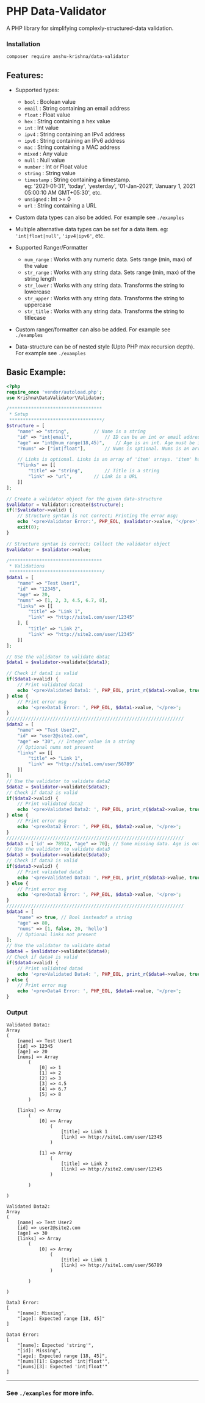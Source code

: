 # PHP Data-Validator
A PHP library for simplifying complexly-structured-data validation.

### Installation
```
composer require anshu-krishna/data-validator
```
## Features:
* Supported types:
	* `bool` : Boolean value
	* `email` : String containing an email address
	* `float` : Float value
	* `hex` : String containing a hex value
	* `int` : Int value
	* `ipv4` : String containing an IPv4 address
	* `ipv6` : String containing an IPv6 address
	* `mac` : String containing a MAC address
	* `mixed` : Any value
	* `null` : Null value
	* `number` : Int or Float value
	* `string` : String value
	* `timestamp` : String containing a timestamp.\
					eg: '2021-01-31', 'today', 'yesterday', '01-Jan-2021', 'January 1, 2021 05:00:10 AM GMT+05:30', etc.
	* `unsigned` : Int >= 0
	* `url` : String containing a URL

* Custom data types can also be added. For example see `./examples`

* Multiple alternative data types can be set for a data item. eg: `'int|float|null'`, `'ipv4|ipv6'`, etc.

* Supported Ranger/Formatter
	* `num_range` : Works with any numeric data. Sets range (min, max) of the value
	* `str_range` : Works with any string data. Sets range (min, max) of the string length
	* `str_lower` : Works with any string data. Transforms the string to lowercase
	* `str_upper` : Works with any string data. Transforms the string to uppercase
	* `str_title` : Works with any string data. Transforms the string to titlecase

* Custom ranger/formatter can also be added. For example see `./examples`

* Data-structure can be of nested style (Upto PHP max recursion depth). For example see `./examples`


## Basic Example:
```php
<?php
require_once 'vendor/autoload.php';
use Krishna\DataValidator\Validator;

/**********************************
 * Setup
 **********************************/
$structure = [
	"name" => "string",			// Name is a string
	"id" => "int|email",			// ID can be an int or email address
	"age" => "int@num_range(18,45)",	// Age is an int. Age must be in range [18,45]
	"?nums" => ["int|float"],		// Nums is optional. Nums is an array contaning int and float items

	// Links is optional. Links is an array of 'item' arrays. 'item' has Title and Link property
	"?links" => [[
		"title" => "string",		// Title is a string
		"link" => "url",		// Link is a URL
	]]
];

// Create a validator object for the given data-structure
$validator = Validator::create($structure);
if(!$validator->valid) {
	// Structure syntax is not correct; Printing the error msg;
	echo '<pre>Validator Error:', PHP_EOL, $validator->value, '</pre>';
	exit(0);
}

// Structure syntax is correct; Collect the validator object
$validator = $validator->value;

/**********************************
 * Validations
 **********************************/
$data1 = [
	"name" => "Test User1",
	"id" => "12345",
	"age" => 20,
	"nums" => [1, 2, 3, 4.5, 6.7, 8],
	"links" => [[
		"title" => "Link 1",
		"link" => "http://site1.com/user/12345"
	], [
		"title" => "Link 2",
		"link" => "http://site2.com/user/12345"
	]]
];

// Use the validator to validate data1
$data1 = $validator->validate($data1);

// Check if data1 is valid
if($data1->valid) {
	// Print validated data1
	echo '<pre>Validated Data1: ', PHP_EOL, print_r($data1->value, true), '</pre>';
} else {
	// Print error msg
	echo '<pre>Data1 Error: ', PHP_EOL, $data1->value, '</pre>';
}
/////////////////////////////////////////////////////////////////
$data2 = [
	"name" => "Test User2",
	"id" => "user2@site2.com",
	"age" => "30", // Integer value in a string
	// Optional nums not present
	"links" => [[
		"title" => "Link 1",
		"link" => "http://site1.com/user/56789"
	]]
];
// Use the validator to validate data2
$data2 = $validator->validate($data2);
// Check if data2 is valid
if($data2->valid) {
	// Print validated data2
	echo '<pre>Validated Data2: ', PHP_EOL, print_r($data2->value, true), '</pre>';
} else {
	// Print error msg
	echo '<pre>Data2 Error: ', PHP_EOL, $data2->value, '</pre>';
}
/////////////////////////////////////////////////////////////////
$data3 = ['id' => 78912, "age" => 70]; // Some missing data. Age is out of range.
// Use the validator to validate data3
$data3 = $validator->validate($data3);
// Check if data3 is valid
if($data3->valid) {
	// Print validated data3
	echo '<pre>Validated Data3: ', PHP_EOL, print_r($data3->value, true), '</pre>';
} else {
	// Print error msg
	echo '<pre>Data3 Error: ', PHP_EOL, $data3->value, '</pre>';
}
/////////////////////////////////////////////////////////////////
$data4 = [
	"name" => true, // Bool insteadof a string
	"age" => 80,
	"nums" => [1, false, 20, 'hello']
	// Optional links not present
];
// Use the validator to validate data4
$data4 = $validator->validate($data4);
// Check if data4 is valid
if($data4->valid) {
	// Print validated data4
	echo '<pre>Validated Data4: ', PHP_EOL, print_r($data4->value, true), '</pre>';
} else {
	// Print error msg
	echo '<pre>Data4 Error: ', PHP_EOL, $data4->value, '</pre>';
}
```
### Output
```
Validated Data1: 
Array
(
    [name] => Test User1
    [id] => 12345
    [age] => 20
    [nums] => Array
        (
            [0] => 1
            [1] => 2
            [2] => 3
            [3] => 4.5
            [4] => 6.7
            [5] => 8
        )

    [links] => Array
        (
            [0] => Array
                (
                    [title] => Link 1
                    [link] => http://site1.com/user/12345
                )

            [1] => Array
                (
                    [title] => Link 2
                    [link] => http://site2.com/user/12345
                )

        )

)

Validated Data2: 
Array
(
    [name] => Test User2
    [id] => user2@site2.com
    [age] => 30
    [links] => Array
        (
            [0] => Array
                (
                    [title] => Link 1
                    [link] => http://site1.com/user/56789
                )

        )

)

Data3 Error: 
[
    "[name]: Missing",
    "[age]: Expected range [18, 45]"
]

Data4 Error: 
[
    "[name]: Expected 'string'",
    "[id]: Missing",
    "[age]: Expected range [18, 45]",
    "[nums][1]: Expected 'int|float'",
    "[nums][3]: Expected 'int|float'"
]
```
___
### See `./examples` for more info.